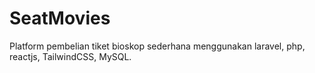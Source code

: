 # SeatMovies
Platform pembelian tiket bioskop sederhana menggunakan laravel, php, reactjs, TailwindCSS, MySQL.
